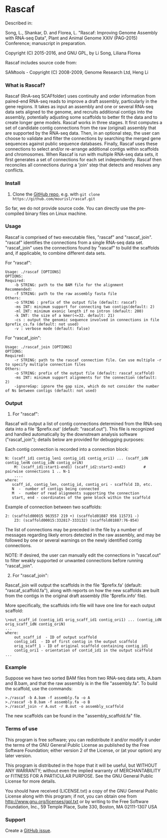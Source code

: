 Rascaf
=======

Described in: 
 
Song, L., Shankar, D. and Florea, L. "Rascaf: Improving Genome Assembly with RNA-seq Data", Plant and Animal Genome XXIV (PAG-2015) Conference; manuscript in preparation.

Copyright (C) 2015-2016, and GNU GPL, by Li Song, Liliana Florea

Rascaf includes source code from:

SAMtools - Copyright (C) 2008-2009, Genome Research Ltd, Heng Li 

### What is Rascaf?

Rascaf (RnA-seq SCAFfolder) uses continuity and order information from paired-end RNA-seq reads to improve a draft assembly, particularly in the gene regions. It takes as input an assembly and one or several RNA-seq data sets aligned to the genome, and recruits additional contigs into the assembly, potentially adjusting some scaffolds to better fit the data and to create longer gene models. Rascaf works in three stages. It first computes a set of candidate contig connections from the raw (original) assembly that are supported by the RNA-seq data. Then, in an optional step, the user can choose to validate and filter the connections by searching the merged gene sequences against public sequence databases. Finally, Rascaf uses these connections to select and/or re-arrange additional contigs within scaffolds and chromosomes. When Rascaf is run with multiple RNA-seq data sets, it first generates a set of connections for each set independently. Rascaf then reconciles all connections during a 'join' step that detects and resolves any conflicts. 

### Install

1. Clone the [GitHub repo](https://github.com/mourisl/rascaf), e.g. with `git clone https://github.com/mourisl/rascaf.git`

So far, we do not provide source code. You can directly use the pre-compiled binary files on Linux machine.

### Usage
Rascaf is comprised of two executable files, "rascaf" and "rascaf_join". "rascaf" identifies the connections from a single RNA-seq data set. "rascaf_join" uses the connections found by "rascaf" to build the scaffolds and, if applicable, to combine different data sets.

For "rascaf":    

	Usage: ./rascaf [OPTIONS]
	OPTIONS:
	Required:
		-b STRING: path to the BAM file for the alignment	
	Recommended:
		-f STRING: path to the raw assembly fasta file
	Others:
		-o STRING : prefix of the output file (default: rascaf)
		-ms INT: minimum support for connecting two contigs(default: 2)
		-ml INT: minimum exonic length if no intron (default: 200)
		-k INT: the size of a kmer(<=32. default: 21)
		-cs : output the genomic sequence involved in connections in file $prefix_cs.fa (default: not used)
		-v : verbose mode (default: false)


For "rascaf_join":

	Usage: ./rascaf_join [OPTIONS]
	OPTIONS:
	Required:
		-r STRING: path to the rascaf connection file. Can use multiple -r to specify multiple connection files 
	Others:
		-o STRING: prefix of the output file (default: rascaf_scaffold)
		-ms INT: minimum support alignments for the connection (default: 2)
		-ignoreGap: ignore the gap size, which do not consider the number of Ns between contigs (default: not used)		

### Output

1. For "rascaf":

Rascaf will output a list of contig connections determined from the RNA-seq data into a file '$prefix.out' (default: "rascaf.out"). This file is recognized and handled automatically by the downstream analysis software ("rascaf_join"); details below are provided for debugging purposes:

Each contig connection is recorded into a connection block:

	N: (scaff_id1 contig_len1 contig_id1 contig_ori1) ... (scaff_idN contig_lenN contig_idN contig_oriN)
	    M: (scaff_id1:start1-end1) (scaff_id2:start2-end2)        # pairwise connections 1 .. N-1
	    ....
	where:
	   scaff_id, contig_len, contig_id, contig_ori - scaffold ID, etc.
	   N  -  number of contigs being connected
	   M  -  number of read alignments supporting the connection
	   start, end - coordinates of the gene block within the scaffold

Example of connection between two scaffolds:  

	2: (scaffold00015 963557 219 +) (scaffold01887 956 115731 -)
	    23: (scaffold00015:332817-333132) (scaffold01887:76-854)

The list of connections may be preceded in the file by a number of messages regarding likely errors detected in the raw assembly, and may be followed by one or several warnings on the newly identified contig connections.

NOTE: If desired, the user can manually edit the connections in "rascaf.out" to filter weakly supported or unwanted connections before running "rascaf_join".

2. For "rascaf_join":

Rascaf_join will output the scaffolds in the file '$prefix.fa' (default: "rascaf_scaffold.fa"), along with reports on how the new scaffolds are built from the contigs in the original draft assembly (file '$prefix.info' file).

More specifically, the scaffolds info file will have one line for each output scaffold: 

	\>out_scaff_id (contig_id1 orig_scaff_id1 contig_ori1) ... (contig_idN orig_scaff_idN contig_oriN)
	...
	where:
	    out_scaff_id  - ID of output scaffold
	    contig_id1  - ID of first contig in the output scaffold
	    orig_scaff_1 - ID of original scaffold containing contig_id1
	    contig_ori1 - orientation of contid_id1 in the output scaffold 
	...

### Example

Suppose we have two sorted BAM files from two RNA-seq data sets, A.bam and B.bam, and that the raw assembly is in the file "assembly.fa". To build the scaffold, use the commands:

	>./rascaf -b A.bam -f assembly.fa -o A
	>./rascaf -b B.bam -f assembly.fa -o B
	>./rascaf_join -r A.out -r B.out -o assembly_scaffold

The new scaffolds can be found in the "assembly_scaffold.fa" file.


### Terms of use

This program is free software; you can redistribute it and/or modify it
under the terms of the GNU General Public License as published by the
Free Software Foundation; either version 2 of the License, or (at your
option) any later version.

This program is distributed in the hope that it will be useful,
but WITHOUT ANY WARRANTY; without even the implied warranty of
MERCHANTABILITY or FITNESS FOR A PARTICULAR PURPOSE.  See the
GNU General Public License for more details.

You should have received (LICENSE.txt) a copy of the GNU General
Public License along with this program; if not, you can obtain one from
http://www.gnu.org/licenses/gpl.txt or by writing to the Free Software
Foundation, Inc., 59 Temple Place, Suite 330, Boston, MA  02111-1307  USA
 
### Support

Create a [GitHub issue](https://github.com/mourisl/rascaf/issues).

